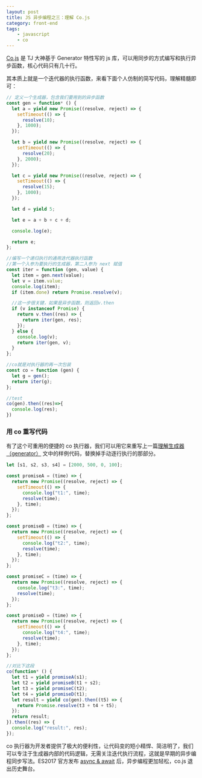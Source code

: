 ```yaml
---
layout: post
title: JS 异步编程之三：理解 Co.js
category: front-end
tags:
    - javascript
    - co
---
```

[Co.js](https://github.com/tj/co/blob/4.6.0/index.js) 是 TJ 大神基于 Generator 特性写的 js 库，可以用同步的方式编写和执行异步函数，核心代码只有几十行。

其本质上就是一个迭代器的执行函数，来看下面个人仿制的简写代码，理解精髓即可：

```javascript
// 定义一个生成器，包含我们要用到的异步函数
const gen = function* () {
  let a = yield new Promise((resolve, reject) => {
    setTimeout(() => {
      resolve(10);
    }, 1000);
  });

  let b = yield new Promise((resolve, reject) => {
    setTimeout(() => {
      resolve(20);
    }, 2000);
  });

  let c = yield new Promise((resolve, reject) => {
    setTimeout(() => {
      resolve(15);
    }, 1000);
  });

  let d = yield 5;

  let e = a + b + c + d;

  console.log(e);

  return e;
};

//编写一个递归执行的通用迭代器执行函数
//第一个入参为要执行的生成器，第二入参为 next 赋值
const iter = function (gen, value) {
  let item = gen.next(value);
  let v = item.value;
  console.log(item);
  if (item.done) return Promise.resolve(v);

  //这一步很关键，如果是异步函数，则返回v.then
  if (v instanceof Promise) {
    return v.then((res) => {
      return iter(gen, res);
    });
  } else {
    console.log(v);
    return iter(gen, v);
  }
};

//co就是对执行器的再一次包装
const co = function (gen) {
  let g = gen();
  return iter(g);
};

//test
co(gen).then((res)=>{
  console.log(res);
})
```

### 用 co 重写代码

有了这个可重用的便捷的 co 执行器，我们可以用它来重写上一篇[理解生成器（generator）](/blog/2017/07/25/generator-in-javascript.html) 文中的样例代码，替换掉手动逐行执行的那部分。
<!--more-->

```javascript
let [s1, s2, s3, s4] = [2000, 500, 0, 100];

const promiseA = (time) => {
  return new Promise((resolve, reject) => {
    setTimeout(() => {
      console.log("t1:", time);
      resolve(time);
    }, time);
  });
};

const promiseB = (time) => {
  return new Promise((resolve, reject) => {
    setTimeout(() => {
      console.log("t2:", time);
      resolve(time);
    }, time);
  });
};

const promiseC = (time) => {
  return new Promise((resolve, reject) => {
    console.log("t3:", time);
    resolve(time);
  });
};

const promiseD = (time) => {
  return new Promise((resolve, reject) => {
    setTimeout(() => {
      console.log("t4:", time);
      resolve(time);
    }, time);
  });
};

//对比下这段
co(function* () {
  let t1 = yield promiseA(s1);
  let t2 = yield promiseB(t1 + s2);
  let t3 = yield promiseC(t2);
  let t4 = yield promiseD(t1);
  let result = yield co(gen).then((t5) => {
    return Promise.resolve(t3 + t4 + t5);
  });
  return result;
}).then((res) => {
  console.log("result:", res);
});
```

co 执行器为开发者提供了极大的便利性，让代码变的短小精悍、简洁明了，我们可以专注于生成器内部的代码逻辑，无需关注迭代执行流程，这就是早期的异步编程同步写法。ES2017 官方发布 [async & await](/blog/2017/09/10/async-functions-in-javascript.html) 后，异步编程更加轻松，co.js 退出历史舞台。

